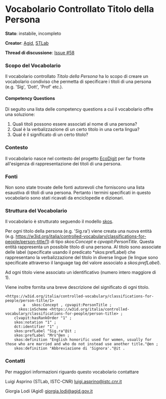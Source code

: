 # Vocabolario Controllato Titolo della Persona

**Stato**: instabile, incompleto

**Creator**:
[Agid](http://spcdata.digitpa.gov.it/browse/page/Amministrazione/agid),
[STLab](https://w3id.org/italia/data/organization/support-unit/cnr-Z6HZEH/stlab)

**Thread di discussione**: [Issue #58](https://github.com/italia/dati-semantic-assets/issues/58)

### Scopo del Vocabolario
Il vocabolario controllato *Titolo della Persona* ha lo scopo
di creare un vocabolario condiviso che permetta di specificare
i titoli di una persona (e.g. 'Sig', 'Dott', 'Prof' etc.).

#### Competency Questions

Di seguito una lista delle competency questions a cui il vocabolario offre una soluzione:

1. Quali titoli possono essere associati al nome di una persona?
2. Qual è la verbalizzazione di un certo titolo in una certa lingua?
3. Qual è il significato di un certo titolo?

### Contesto
Il vocabolario nasce nel contesto del progetto [EcoDigit](http://ecodigit.dtclazio.it) per
far fronte all'esigenza di rappresentazione dei titoli di una persona.

### Fonti
Non sono state trovate delle fonti autorevoli che forniscono una lista esaustiva di titoli di una persona.
Pertanto i termini specificati in questo vocabolario sono stati ricavati da enciclopedie e dizionari.

### Struttura del Vocabolario
Il vocabolario è strutturato seguendo il modello [skos](http://www.w3.org/2004/02/skos/core#).

Per ogni titolo della persona (e.g. 'Sig.ra') viene creata una nuova entità (e.g. https://w3id.org/italia/controlled-vocabulary/classifications-for-people/person-title/1) di tipo *skos:Concept* e *cpvapit:PersonTitle*.
Questa entità rappresenta un possibile titolo di una persona.
Al titolo sono associate delle label (specificate usando il predicato *skos:prefLabel) che
rappresentano la verbalizzazione del titolo in diverse lingue (le lingue sono specificate attraverso il language tag
del valore associato a *skos:prefLabel*).

Ad ogni titolo viene associato un identificativo (numero intero maggiore di 1).

Viene inoltre fornita una breve descrizione del significato di ogni titolo.

```
<https://w3id.org/italia/controlled-vocabulary/classifications-for-people/person-title/1>
 	    a  	skos:Concept , cpvapit:PersonTitle ;
 	  skos:inScheme <https://w3id.org/italia/controlled-vocabulary/classifications-for-people/person-title> ;
    clvapit:hasRankOrder "1" ;
    skos:notation "1" ;
    dct:identifier "1" ;
    skos:prefLabel "Sig.ra"@it ;
    skos:prefLabel "Mrs"@en ;
    skos:definition "English honorific used for women, usually for those who are married and who do not instead use another title."@en ;
    skos:definition "Abbreviazione di 'Signora'."@it .
```

### Contatti
Per maggiori informazioni riguardo questo vocabolario contattare

Luigi Asprino (STLab, ISTC-CNR) luigi.asprino@istc.cnr.it

Giorgia Lodi (Agid) giorgia.lodi@agid.gov.it
